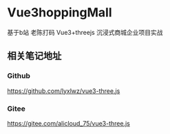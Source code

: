 # Vue3hoppingMall
基于b站 老陈打码 Vue3+threejs 沉浸式商城企业项目实战


## 相关笔记地址
### Github
https://github.com/lyxlwz/vue3-three.js
### Gitee
https://gitee.com/alicloud_75/vue3-three.js
